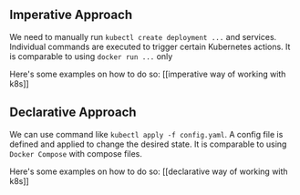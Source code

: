 ## Imperative Approach

We need to manually run `kubectl create deployment ...` and services.
Individual commands are executed to trigger certain Kubernetes actions.
It is comparable to using `docker run ...` only

Here's some examples on how to do so:
[[imperative way of working with k8s]]

## Declarative Approach

We can use command like `kubectl apply -f config.yaml`.
A config file is defined and applied to change the desired state.
It is comparable to using `Docker Compose` with compose files.

Here's some examples on how to do so:
[[declarative way of working with k8s]]



